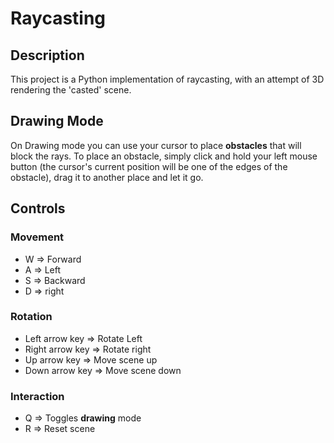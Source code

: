 # Raycasting

## Description

This project is a Python implementation of raycasting, with an attempt of 3D rendering the 'casted' scene.

## Drawing Mode

On Drawing mode you can use your cursor to place **obstacles** that will block the rays. To place an obstacle, simply click and hold your left mouse button (the cursor's current position will be one of the edges of the obstacle), drag it to another place and let it go.

## Controls

### Movement

- W => Forward
- A => Left
- S => Backward
- D => right

### Rotation

- Left arrow key => Rotate Left
- Right arrow key => Rotate right
- Up arrow key => Move scene up
- Down arrow key => Move scene down

### Interaction

- Q => Toggles **drawing** mode
- R => Reset scene

